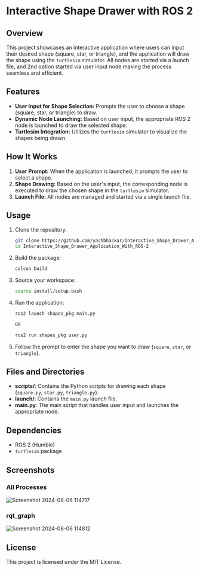 # Interactive Shape Drawer with ROS 2

## Overview
This project showcases an interactive application where users can input their desired shape (square, star, or triangle), and the application will draw the shape using the `turtlesim` simulator. All nodes are started via a launch file, and 2nd option started via user input node making the process seamless and efficient.

## Features
- **User Input for Shape Selection:** Prompts the user to choose a shape (square, star, or triangle) to draw.
- **Dynamic Node Launching:** Based on user input, the appropriate ROS 2 node is launched to draw the selected shape.
- **Turtlesim Integration:** Utilizes the `turtlesim` simulator to visualize the shapes being drawn.

## How It Works
1. **User Prompt:** When the application is launched, it prompts the user to select a shape.
2. **Shape Drawing:** Based on the user's input, the corresponding node is executed to draw the chosen shape in the `turtlesim` simulator.
3. **Launch File:** All nodes are managed and started via a single launch file.

## Usage
1. Clone the repository:
    ```sh
    git clone https://github.com/yashbhaskar/Interactive_Shape_Drawer_Application_With_ROS-2
    cd Interactive_Shape_Drawer_Application_With_ROS-2
    ```

2. Build the package:
    ```sh
    colcon build
    ```

3. Source your workspace:
    ```sh
    source install/setup.bash
    ```

4. Run the application:
    ```sh
    ros2 launch shapes_pkg main.py

    OR

    ros2 run shapes_pkg user.py
    ```

5. Follow the prompt to enter the shape you want to draw (`square`, `star`, or `triangle`).

## Files and Directories
- **scripts/**: Contains the Python scripts for drawing each shape (`square.py`, `star.py`, `triangle.py`).
- **launch/**: Contains the `main.py` launch file.
- **main.py**: The main script that handles user input and launches the appropriate node.

## Dependencies
- ROS 2 (Humble)
- `turtlesim` package

## Screenshots

### All Processes
![Screenshot 2024-08-06 114717](https://github.com/user-attachments/assets/43bd646d-db48-483c-86f2-a3c5074f62ce)

### rqt_graph
![Screenshot 2024-08-06 114812](https://github.com/user-attachments/assets/478df542-5595-4ade-8513-55e17bc18dc3)

## License
This project is licensed under the MIT License.
